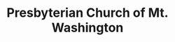 ---
layout: repo
title: "Presbyterian Church of Mt. Washington"
id: 14965
permalink: repos/14965/
---